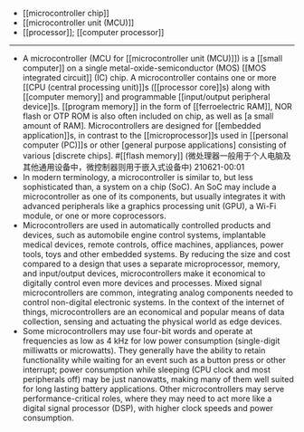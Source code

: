 - [[microcontroller chip]]
- [[microcontroller unit (MCU)]]
- [[processor]]; [[computer processor]]
- ---
- A microcontroller (MCU for [[microcontroller unit (MCU)]]) is a [[small computer]] on a single metal-oxide-semiconductor (MOS) [[MOS integrated circuit]] (IC) chip. A microcontroller contains one or more [[CPU (central processing unit)]]s ([[processor core]]s) along with [[computer memory]] and programmable [[input/output peripheral device]]s. [[program memory]] in the form of [[ferroelectric RAM]], NOR flash or OTP ROM is also often included on chip, as well as [a small amount of RAM]. Microcontrollers are designed for [[embedded application]]s, in contrast to the [[microprocessor]]s used in [[personal computer (PC)]]s or other [general purpose applications] consisting of various [discrete chips]. #[[flash memory]]
(微处理器一般用于个人电脑及其他通用设备中，微控制器则用于嵌入式设备中)
210621-00:01
- In modern terminology, a microcontroller is similar to, but less sophisticated than, a system on a chip (SoC). An SoC may include a microcontroller as one of its components, but usually integrates it with advanced peripherals like a graphics processing unit (GPU), a Wi-Fi module, or one or more coprocessors.
- Microcontrollers are used in automatically controlled products and devices, such as automobile engine control systems, implantable medical devices, remote controls, office machines, appliances, power tools, toys and other embedded systems. By reducing the size and cost compared to a design that uses a separate microprocessor, memory, and input/output devices, microcontrollers make it economical to digitally control even more devices and processes. Mixed signal microcontrollers are common, integrating analog components needed to control non-digital electronic systems. In the context of the internet of things, microcontrollers are an economical and popular means of data collection, sensing and actuating the physical world as edge devices.
- Some microcontrollers may use four-bit words and operate at frequencies as low as 4 kHz for low power consumption (single-digit milliwatts or microwatts). They generally have the ability to retain functionality while waiting for an event such as a button press or other interrupt; power consumption while sleeping (CPU clock and most peripherals off) may be just nanowatts, making many of them well suited for long lasting battery applications. Other microcontrollers may serve performance-critical roles, where they may need to act more like a digital signal processor (DSP), with higher clock speeds and power consumption.
